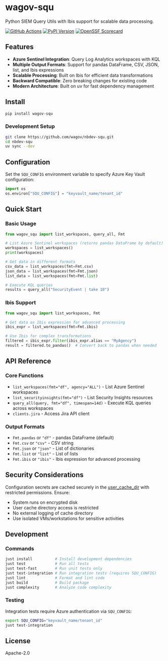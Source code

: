 # wagov-squ

Python SIEM Query Utils with Ibis support for scalable data processing.

[![GitHub Actions](https://img.shields.io/github/actions/workflow/status/wagov/nbdev-squ/deploy.yaml.svg?logo=github)](https://github.com/wagov/nbdev-squ/actions/workflows/deploy.yaml)
[![PyPI Version](https://img.shields.io/pypi/v/wagov-squ.svg?logo=pypi)](https://pypi.org/project/wagov-squ/)
[![OpenSSF Scorecard](https://img.shields.io/ossf-scorecard/github.com/wagov/nbdev-squ.svg?label=openssf%20scorecard)](https://securityscorecards.dev/viewer/?uri=github.com/wagov/nbdev-squ)

## Features

- **Azure Sentinel Integration**: Query Log Analytics workspaces with KQL
- **Multiple Output Formats**: Support for pandas DataFrame, CSV, JSON, list, and Ibis expressions  
- **Scalable Processing**: Built on Ibis for efficient data transformations
- **Backward Compatible**: Zero breaking changes for existing code
- **Modern Architecture**: Built on uv for fast dependency management

## Install

```bash
pip install wagov-squ
```

### Development Setup
```bash
git clone https://github.com/wagov/nbdev-squ.git
cd nbdev-squ
uv sync --dev
```

## Configuration

Set the `SQU_CONFIG` environment variable to specify Azure Key Vault configuration:

```python
import os
os.environ["SQU_CONFIG"] = "keyvault_name/tenant_id"
```

## Quick Start

### Basic Usage

```python
from wagov_squ import list_workspaces, query_all, Fmt

# List Azure Sentinel workspaces (returns pandas DataFrame by default)
workspaces = list_workspaces()
print(workspaces)

# Get data in different formats
csv_data = list_workspaces(fmt=Fmt.csv)
json_data = list_workspaces(fmt=Fmt.json) 
list_data = list_workspaces(fmt=Fmt.list)

# Execute KQL queries
results = query_all("SecurityEvent | take 10")
```

### Ibis Support

```python
from wagov_squ import list_workspaces, Fmt

# Get data as Ibis expression for advanced processing
ibis_expr = list_workspaces(fmt=Fmt.ibis)

# Use Ibis for complex transformations
filtered = ibis_expr.filter(ibis_expr.alias == "MyAgency")
result = filtered.to_pandas()  # Convert back to pandas when needed
```

## API Reference

### Core Functions

- `list_workspaces(fmt="df", agency="ALL")` - List Azure Sentinel workspaces
- `list_securityinsights(fmt="df")` - List Security Insights resources  
- `query_all(query, fmt="df", timespan=14d)` - Execute KQL queries across workspaces
- `clients.jira` - Access Jira API client

### Output Formats

- `Fmt.pandas` or `"df"` - pandas DataFrame (default)
- `Fmt.csv` or `"csv"` - CSV string
- `Fmt.json` or `"json"` - List of dictionaries
- `Fmt.list` or `"list"` - List of lists  
- `Fmt.ibis` or `"ibis"` - Ibis expression for advanced processing

## Security Considerations

Configuration secrets are cached securely in the [user_cache_dir](https://platformdirs.readthedocs.io/en/latest/api.html#cache-directory) with restricted permissions. Ensure:

- System runs on encrypted disk
- User cache directory access is restricted  
- No external logging of cache directory
- Use isolated VMs/workstations for sensitive activities

## Development

### Commands

```bash
just install          # Install development dependencies
just test             # Run all tests  
just test-fast        # Run unit tests only
just test-integration # Run integration tests (requires SQU_CONFIG)
just lint             # Format and lint code
just build            # Build package
just complexity       # Analyze code complexity
```

### Testing

Integration tests require Azure authentication via `SQU_CONFIG`:

```bash
export SQU_CONFIG="keyvault_name/tenant_id"  
just test-integration
```

## License

Apache-2.0

